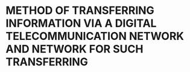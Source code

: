 # METHOD OF TRANSFERRING INFORMATION VIA A DIGITAL TELECOMMUNICATION NETWORK AND NETWORK FOR SUCH TRANSFERRING
